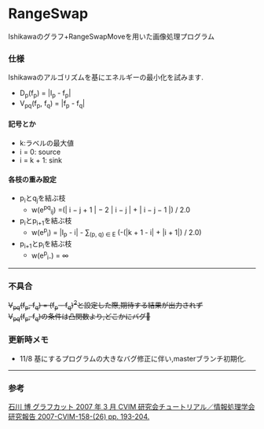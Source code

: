 # RangeSwap
Ishikawaのグラフ+RangeSwapMoveを用いた画像処理プログラム 
### 仕様
Ishikawaのアルゴリズムを基にエネルギーの最小化を試みます.  
- D<sub>p</sub>(f<sub>p</sub>) = |I<sub>p</sub> - f<sub>p</sub>|
- V<sub>pq</sub>(f<sub>p</sub>, f<sub>q</sub>) = |f<sub>p</sub> - f<sub>q</sub>|
#### 記号とか
- k:ラベルの最大値   
- i = 0: source  
- i = k + 1: sink  
#### 各枝の重み設定
- p<sub>i</sub>とq<sub>j</sub>を結ぶ枝  
    - w(e<sup>pq</sup><sub>ij</sub>) =(| i − j + 1 | − 2 | i − j | + | i − j − 1 |) / 2.0  
- p<sub>i</sub>とp<sub>i+1</sub>を結ぶ枝  
    - w(e<sup>p</sup><sub>i</sub>) = |I<sub>p</sub> - i| - ∑<sub>(p, q) ∈ E</sub> (-(|k + 1 - i| + |i + 1|) / 2.0)  
- p<sub>i+1</sub>とp<sub>i</sub>を結ぶ枝  
    - w(e<sup>p</sup><sub>i-</sub>) = ∞  
---
### 不具合
~~V<sub>pq</sub>(f<sub>p</sub>, f<sub>q</sub>) = (f<sub>p</sub> - f<sub>q</sub>)<sup>2</sup>と設定した際,期待する結果が出力されず~~  
~~V<sub>pq</sub>(f<sub>p</sub>, f<sub>q</sub>)の条件は凸関数より,どこかにバグ🐜~~
### 更新時メモ
- 11/8 基にするプログラムの大きなバグ修正に伴い,masterブランチ初期化.
---
### 参考  
[石川 博 グラフカット 2007 年 3 月 CVIM 研究会チュートリアル／情報処理学会研究報告 2007-CVIM-158-(26) pp. 193-204.](http://www.vision.cs.chubu.ac.jp/CV-R/pdf/HiroshiCVIM2007.pdf)